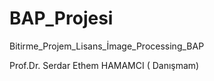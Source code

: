 # BAP_Projesi
Bitirme_Projem_Lisans_İmage_Processing_BAP

Prof.Dr. Serdar Ethem HAMAMCI ( Danışmam)
